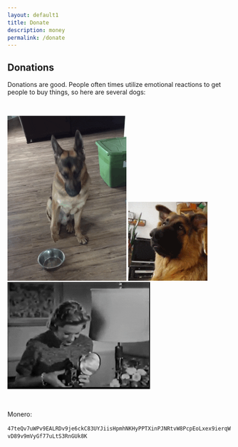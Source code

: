 ```yaml
---
layout: default1
title: Donate
description: money
permalink: /donate
---
```


## Donations
Donations are good.
People often times utilize emotional reactions to get people to buy things, so here are several dogs:

<br>

![](../assets/img/gif/donation1.gif) ![](../assets/img/gif/donation2.gif) ![](../assets/img/gif/donation3.gif)

<br>

Monero: 

```47teQv7uWPv9EALRDv9je6ckC83UYJiisHpmhNKHyPPTXinPJNRtvW8PcpEoLxex9ierqWvD89v9mVyGf77uLtS3RnGUk8K```